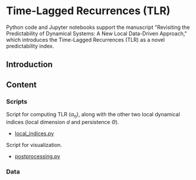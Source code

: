 # Time-Lagged Recurrences (TLR)

Python code and Jupyter notebooks support the manuscript "Revisiting the Predictability of Dynamical Systems: A New Local Data-Driven Approach," which introduces the Time-Lagged Recurrences (TLR) as a novel predictability index.

## Introduction

 
## Content

### Scripts

Script for computing TLR ($\alpha_\eta$), along with the other two local dynamical indices (local dimension $d$ and persistence $\Theta$).
* [local_indices.py](scripts/local_indices.py)

Script for visualization.
* [postprocessing.py](scripts/postprocessing.py)


### Data
